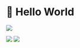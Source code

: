 # 👋 Hello World

![](http://github-profile-summary-cards.vercel.app/api/cards/profile-details?username=houfei&theme=graywhite)

![](http://github-profile-summary-cards.vercel.app/api/cards/repos-per-language?username=houfei&theme=graywhite)
![](http://github-profile-summary-cards.vercel.app/api/cards/most-commit-language?username=houfei&theme=graywhite)
